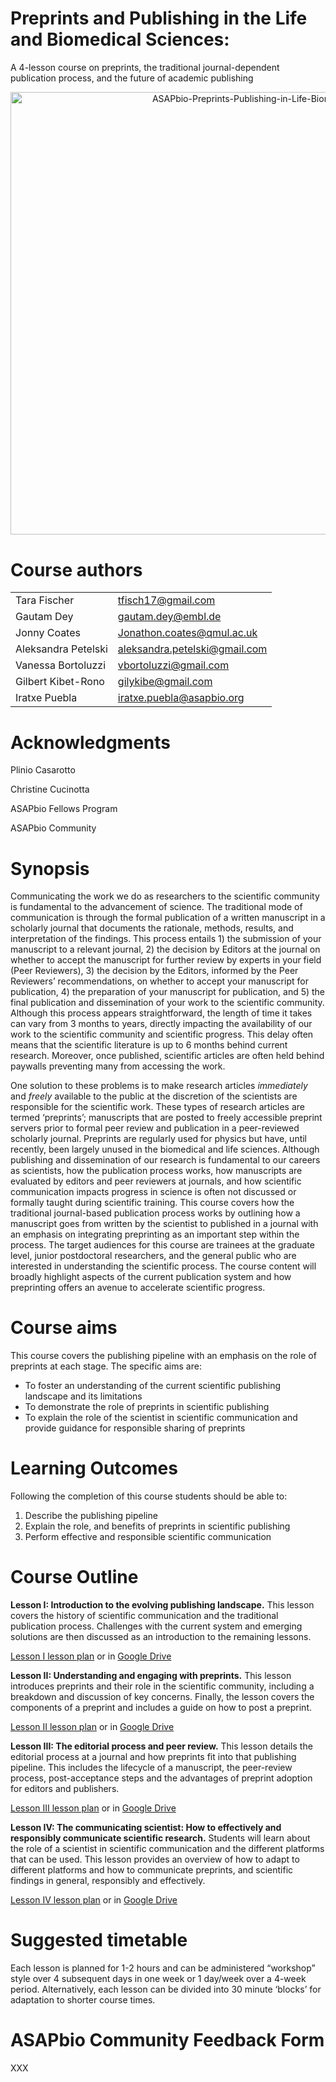 # Preprints and Publishing in the Life and Biomedical Sciences:
A 4-lesson course on preprints, the traditional journal-dependent publication process, and the future of academic publishing

<p style="text-align: right">
<img src="images/image1.png" width="708.5px; height: 708.5px;" alt="ASAPbio-Preprints-Publishing-in-Life-Biomedical-Sciences-inforgraphic" title="image_tooltip">
</p>

# Course authors


<table>
  <tr>
   <td>Tara Fischer
   </td>
   <td><a href="mailto:tfisch17@gmail.com">tfisch17@gmail.com</a>
   </td>
  </tr>
  <tr>
   <td>Gautam Dey
   </td>
   <td><a href="mailto:gautam.dey@embl.de">gautam.dey@embl.de</a>
   </td>
  </tr>
  <tr>
   <td>Jonny Coates
   </td>
   <td><a href="mailto:Jonathon.coates@qmul.ac.uk">Jonathon.coates@qmul.ac.uk</a>
   </td>
  </tr>
  <tr>
   <td>Aleksandra Petelski
   </td>
   <td><a href="mailto:aleksandra.petelski@gmail.com">aleksandra.petelski@gmail.com</a>
   </td>
  </tr>
  <tr>
   <td>Vanessa Bortoluzzi
   </td>
   <td><a href="mailto:vbortoluzzi@gmail.com">vbortoluzzi@gmail.com</a>
   </td>
  </tr>
  <tr>
   <td>Gilbert Kibet-Rono
   </td>
   <td><a href="mailto:gilykibe@gmail.com">gilykibe@gmail.com</a>
   </td>
  </tr>
  <tr>
   <td>Iratxe Puebla
   </td>
   <td><a href="mailto:iratxe.puebla@asapbio.org">iratxe.puebla@asapbio.org</a>
   </td>
  </tr>
</table>



# Acknowledgments

Plinio Casarotto

Christine Cucinotta

ASAPbio Fellows Program

ASAPbio Community


# Synopsis

Communicating the work we do as researchers to the scientific community is fundamental to the advancement of science. The traditional mode of communication is through the formal publication of a written manuscript in a scholarly journal that documents the rationale, methods, results, and interpretation of the findings. This process entails 1) the submission of your manuscript to a relevant journal, 2) the decision by Editors at the journal on whether to accept the manuscript for further review by experts in your field (Peer Reviewers), 3) the decision by the Editors, informed by the Peer Reviewers’ recommendations, on whether to accept your manuscript for publication, 4) the preparation of your manuscript for publication, and 5) the final publication and dissemination of your work to the scientific community. Although this process appears straightforward, the length of time it takes can vary from 3 months to years, directly impacting the availability of our work to the scientific community and scientific progress. This delay often means that the scientific literature is up to 6 months behind current research. Moreover, once published, scientific articles are often held behind paywalls preventing many from accessing the work.

One solution to these problems is to make research articles _immediately_ and _freely_ available to the public at the discretion of the scientists are responsible for the scientific work. These types of research articles are termed ‘preprints’; manuscripts that are posted to freely accessible preprint servers prior to formal peer review and publication in a peer-reviewed scholarly journal. Preprints are regularly used for physics but have, until recently, been largely unused in the biomedical and life sciences. Although publishing and dissemination of our research is fundamental to our careers as scientists, how the publication process works, how manuscripts are evaluated by editors and peer reviewers at journals, and how scientific communication impacts progress in science is often not discussed or formally taught during scientific training. This course covers how the traditional journal-based publication process works by outlining how a manuscript goes from written by the scientist to published in a journal with an emphasis on integrating preprinting as an important step within the process. The target audiences for this course are trainees at the graduate level, junior postdoctoral researchers, and the general public who are interested in understanding the scientific process. The course content will broadly highlight aspects of the current publication system and how preprinting offers an avenue to  accelerate scientific progress.


# Course aims

This course covers the publishing pipeline with an emphasis on the role of preprints at each stage. The specific aims are:



*   To foster an understanding of the current scientific publishing landscape and its limitations
*   To demonstrate the role of preprints in scientific publishing
*   To explain the role of the scientist in scientific communication and provide guidance for responsible sharing of preprints


# Learning Outcomes

Following the completion of this course students should be able to:



1. Describe the publishing pipeline
2. Explain the role, and benefits of preprints in scientific publishing
3. Perform effective and responsible scientific communication


# Course Outline

**Lesson I: Introduction to the evolving publishing landscape.** This lesson covers the history of scientific communication and the traditional publication process. Challenges with the current system and emerging solutions are then discussed as an introduction to the remaining lessons.

[Lesson I lesson plan](./Lesson-I_Intro/Intro_Lesson-plan_052221.md) or in [Google Drive](https://docs.google.com/document/d/1Z0bovMMKKU2yKR1fxsKp9rfi0icT9-VNZhj9GeX9_y0/edit?usp=sharing)

**Lesson II: Understanding and engaging with preprints.** This lesson introduces preprints and their role in the scientific community, including a breakdown and discussion of key concerns. Finally, the lesson covers the components of a preprint and includes a guide on how to post a preprint.

[Lesson II lesson plan](./Lesson-II_Preprints/Preprints_Lesson-plan_2021_05_29.md) or in [Google Drive](https://docs.google.com/document/d/1-AToN5uxBQfqutd9UqUvDB5yYsf3A_4njnnC3ig9iR0/edit?usp=sharing)

**Lesson III: The editorial process and peer review.** This lesson details the editorial process at a journal and how preprints fit into that publishing pipeline. This includes the lifecycle of a manuscript, the peer-review process, post-acceptance steps and the advantages of preprint adoption for editors and publishers.

[Lesson III lesson plan](./Lesson-III_PeerReview_Editorial/PeerReview_Editorial_Lesson_Plan_20210524.md) or in [Google Drive](https://drive.google.com/file/d/10mT7j2u9qcPjpJA6INLDFeRHSfmM1YPP/view?usp=sharing)

**Lesson IV: The communicating scientist: How to effectively and responsibly communicate scientific research.** Students will learn about the role of a scientist in scientific communication and the different platforms that can be used. This lesson provides an overview of how to adapt to different platforms and how to communicate preprints, and scientific findings in general, responsibly and effectively.

[Lesson IV lesson plan](./Lesson-IV_Sci-Comm/SciComm_Lesson-plan_022821.md) or in [Google Drive](https://drive.google.com/file/d/1O1JWAebJarKVQP7jV9gC7h7U9y8G_IBJ/view?usp=sharing)


# Suggested timetable

Each lesson is planned for 1-2 hours and can be administered “workshop” style over 4 subsequent days in one week or 1 day/week over a 4-week period. Alternatively, each lesson can be divided into 30 minute ‘blocks’ for adaptation to shorter course times.


# ASAPbio Community Feedback Form

XXX
